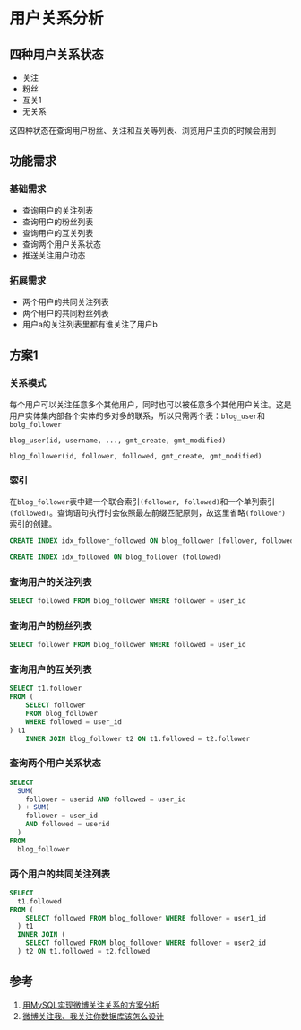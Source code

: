 # 用户关系分析
## 四种用户关系状态
- 关注
- 粉丝
- 互关1
- 无关系

这四种状态在查询用户粉丝、关注和互关等列表、浏览用户主页的时候会用到
## 功能需求
### 基础需求
- 查询用户的关注列表
- 查询用户的粉丝列表
- 查询用户的互关列表
- 查询两个用户关系状态
- 推送关注用户动态
### 拓展需求
- 两个用户的共同关注列表
- 两个用户的共同粉丝列表
- 用户a的关注列表里都有谁关注了用户b

## 方案1
### 关系模式
每个用户可以关注任意多个其他用户，同时也可以被任意多个其他用户关注。这是用户实体集内部各个实体的多对多的联系，所以只需两个表：`blog_user`和`bolg_follower`
```
blog_user(id, username, ..., gmt_create, gmt_modified)
```
```
blog_follower(id, follower, followed, gmt_create, gmt_modified)
```
### 索引
在`blog_follower`表中建一个联合索引`(follower, followed)`和一个单列索引`(followed)`。查询语句执行时会依照最左前缀匹配原则，故这里省略`(follower)`索引的创建。
```sql
CREATE INDEX idx_follower_followed ON blog_follower (follower, followed)
```
```sql
CREATE INDEX idx_followed ON blog_follower (followed)
```

### 查询用户的关注列表
```sql
SELECT followed FROM blog_follower WHERE follower = user_id
```
### 查询用户的粉丝列表
```sql
SELECT follower FROM blog_follower WHERE followed = user_id
```
### 查询用户的互关列表
```sql
SELECT t1.follower
FROM (
	SELECT follower
	FROM blog_follower
	WHERE followed = user_id
) t1
	INNER JOIN blog_follower t2 ON t1.followed = t2.follower
```
### 查询两个用户关系状态
```sql
SELECT
  SUM(
    follower = userid AND followed = user_id
  ) + SUM(
    follower = user_id
    AND followed = userid
  )
FROM
  blog_follower
```
### 两个用户的共同关注列表
```sql
SELECT
  t1.followed
FROM (
    SELECT followed FROM blog_follower WHERE follower = user1_id
  ) t1
  INNER JOIN (
    SELECT followed FROM blog_follower WHERE follower = user2_id
  ) t2 ON t1.followed = t2.followed
```
## 参考
1. [用MySQL实现微博关注关系的方案分析](https://my.oschina.net/yonghan/blog/475588)
2. [微博关注我、我关注你数据库该怎么设计](https://blog.csdn.net/u010098331/article/details/51445904)
<!--stackedit_data:
eyJoaXN0b3J5IjpbNDU0Nzk3MzUwLC0xMDQyNjI3MDY0LDExOD
k2MTY3NzYsLTE1MjAzNjk3MDEsMTQzNjI5MzE4NiwxNzAyMDQ2
NjA4LC0xODQ5NzQ3NzI2LDE4MzM1NDQ2NzEsLTE5MTA2ODMyNT
UsMjI5NTE4NTU4LDcyOTI5MjM0MCwxODMwNzkxMzAsLTEzNjk0
NjYzMjIsMTI1NDg4ODQ2MSwxOTExMzA3MDI3LDIxMzM1NDcxNz
MsNTMxOTMwNTMzLDI0MDU4MzgyOCw0OTc2MTU2NTgsLTE5ODIy
MTcxNjJdfQ==
-->